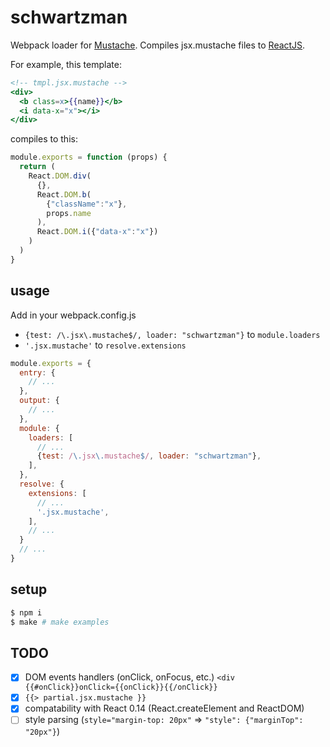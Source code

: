 # schwartzman

Webpack loader for [Mustache](https://mustache.github.io). Compiles jsx.mustache files to [ReactJS](https://facebook.github.io/react).

For example, this template:

```mustache
<!-- tmpl.jsx.mustache -->
<div>
  <b class=x>{{name}}</b>
  <i data-x="x"></i>
</div>
```

compiles to this:

```js
module.exports = function (props) {
  return (
    React.DOM.div(
      {},
      React.DOM.b(
        {"className":"x"},
        props.name
      ),
      React.DOM.i({"data-x":"x"})
    )
  )
}
```

## usage
Add in your webpack.config.js
* `{test: /\.jsx\.mustache$/, loader: "schwartzman"}` to `module.loaders`
* `'.jsx.mustache'` to `resolve.extensions`

```js
module.exports = {
  entry: {
    // ...
  },
  output: {
    // ...
  },
  module: {
    loaders: [
      // ...
      {test: /\.jsx\.mustache$/, loader: "schwartzman"},
    ],
  },
  resolve: {
    extensions: [
      // ...
      '.jsx.mustache',
    ],
    // ...
  }
  // ...
}
```

## setup
```bash
$ npm i
$ make # make examples
```

## TODO
* [x] DOM events handlers (onClick, onFocus, etc.) `<div {{#onClick}}onClick={{onClick}}{{/onClick}}`
* [x] `{{> partial.jsx.mustache }}`
* [x] compatability with React 0.14 (React.createElement and ReactDOM)
* [ ] style parsing (`style="margin-top: 20px"` => `"style": {"marginTop": "20px"}`)
